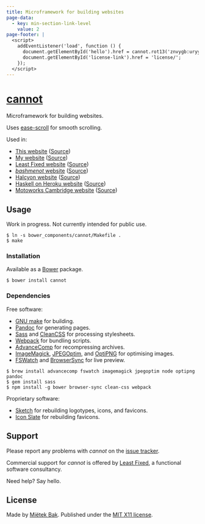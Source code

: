 ```yaml
---
title: Microframework for building websites
page-data:
  - key: min-section-link-level
    value: 2
page-footer: |
  <script>
    addEventListener('load', function () {
      document.getElementById('hello').href = cannot.rot13('znvygb:uryyb@yrnfgsvkrq.pbz');
      document.getElementById('license-link').href = 'license/';
    });
  </script>
---
```


[cannot](http://mietek.github.io/cannot/)
=========================================

Microframework for building websites.

Uses [ease-scroll](https://github.com/mietek/ease-scroll/) for smooth scrolling.

Used in:

- [This website](http://mietek.github.io/cannot/) ([Source](https://github.com/mietek/cannot/))
- [My website](http://mietek.github.io/) ([Source](https://github.com/mietek/mietek-website/))
- [Least Fixed website](http://mietek.github.io/least-fixed-website/) ([Source](https://github.com/mietek/least-fixed-website/))
- [_bashmenot_ website](http://mietek.github.io/bashmenot-website/) ([Source](https://github.com/mietek/bashmenot-website/))
- [Halcyon website](http://mietek.github.io/halcyon-website/) ([Source](https://github.com/mietek/halcyon-website/))
- [Haskell on Heroku website](http://mietek.github.io/haskell-on-heroku-website/) ([Source](https://github.com/mietek/haskell-on-heroku-website/))
- [Motoworks Cambridge website](http://mietek.github.io/motoworks-website/) ([Source](https://github.com/mietek/motoworks-website/))


Usage
-----

Work in progress.  Not currently intended for public use.

```
$ ln -s bower_components/cannot/Makefile .
$ make
```


### Installation

Available as a [Bower](http://bower.io/) package.

```
$ bower install cannot
```


### Dependencies

Free software:

- [GNU make](http://gnu.org/software/make/) for building.
- [Pandoc](http://johnmacfarlane.net/pandoc/) for generating pages.
- [Sass](http://sass-lang.com/) and [CleanCSS](https://github.com/jakubpawlowicz/clean-css/) for processing stylesheets.
- [Webpack](http://webpack.github.io/) for bundling scripts.
- [AdvanceComp](http://advancemame.sourceforge.net/comp-readme.html) for recompressing archives.
- [ImageMagick](http://www.imagemagick.org/), [JPEGOptim](https://github.com/tjko/jpegoptim/), and [OptiPNG](http://optipng.sourceforge.net/) for optimising images.
- [FSWatch](https://github.com/emcrisostomo/fswatch/) and [BrowserSync](http://www.browsersync.io/) for live preview.

```
$ brew install advancecomp fswatch imagemagick jpegoptim node optipng pandoc
$ gem install sass
$ npm install -g bower browser-sync clean-css webpack
```

Proprietary software:

- [Sketch](http://bohemiancoding.com/sketch/) for rebuilding logotypes, icons, and favicons.
- [Icon Slate](http://www.kodlian.com/apps/icon-slate/) for rebuilding favicons.


Support
-------

Please report any problems with _cannot_ on the [issue tracker](https://github.com/mietek/cannot/issues/).

Commercial support for _cannot_ is offered by [Least Fixed](http://leastfixed.com/), a functional software consultancy.

Need help?  Say <a id="hello">hello</a>.


License
-------

Made by [Miëtek Bak](http://mietek.io/).  Published under the <a id="license-link" href="https://github.com/mietek/license/blob/master/LICENSE.md">MIT X11 license</a>.
